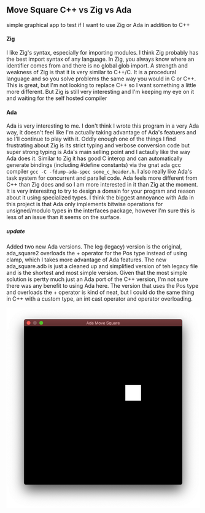 ## Move Square C++ vs Zig vs Ada
simple graphical app to test if I want to use Zig or Ada in addition to C++

#### Zig
I like Zig's syntax, especially for importing modules. I think Zig probably has the best import syntax of any language. In Zig, you always know where an identifier comes from and there is no global glob import. A strength and weakness of Zig is that it is very similar to C++/C. It is a procedural language and so you solve problems the same way you would in C or C++. This is great, but I'm not looking to replace C++ so I want something a little more different. But Zig is still very interesting and I'm keeping my eye on it and waiting for the self hosted compiler

#### Ada
Ada is very interesting to me. I don't think I wrote this program in a very Ada way, it doesn't feel like I'm actually taking advantage of Ada's featuers and so I'll continue to play with it. Oddly enough one of the things I find frustrating about Zig is its strict typing and verbose conversion code but super strong typing is Ada's main selling point and I actaully like the way Ada does it. Similar to Zig it has good C interop and can automatically generate bindings (including #define constants) via the gnat ada gcc compiler `gcc -C -fdump-ada-spec some_c_header.h`. I also really like Ada's task system for concurrent and parallel code. Ada feels more different from C++ than Zig does and so I am more interested in it than Zig at the moment. It is very interesitng to try to design a domain for your program and reason about it using specialized types. I think the biggest annoyance with Ada in this project is that Ada only implements bitwise operations for unsigned/modulo types in the interfaces package, however I'm sure this is less of an issue than it seems on the surface.

##### update
Added two new Ada versions. The leg (legacy) version is the original, ada_square2 overloads the + operator for the Pos type instead of using clamp, which I takes more advantage of Ada features. The new ada_square.adb is just a cleaned up and simplified version of teh legacy file and is the shortest and most simple version. Given that the most simple solution is pertty much just an Ada port of the C++ version, I'm not sure there was any benefit to using Ada here. The version that uses the Pos type and overloads the + operator is kind of neat, but I could do the same thing in C++ with a custom type, an int cast operator and operator overloading. 

![](demo.png)
